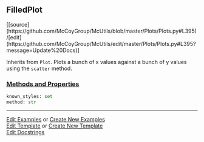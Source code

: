 ## <a id="McUtils.Plots.Plots.FilledPlot">FilledPlot</a> 
<div class="docs-source-link" markdown="1">
[[source](https://github.com/McCoyGroup/McUtils/blob/master/Plots/Plots.py#L395)/[edit](https://github.com/McCoyGroup/McUtils/edit/master/Plots/Plots.py#L395?message=Update%20Docs)]
</div>

Inherits from `Plot`.
Plots a bunch of x values against a bunch of y values using the `scatter` method.

<div class="collapsible-section">
 <div class="collapsible-section collapsible-section-header" markdown="1">
 
### <a class="collapse-link" data-toggle="collapse" href="#methods">Methods and Properties</a> <a class="float-right" data-toggle="collapse" href="#methods"><i class="fa fa-chevron-down"></i></a>

 </div>
 <div class="collapsible-section collapsible-section-body collapse" id="methods" markdown="1">

```python
known_styles: set
method: str
```


 </div>
</div>




___

[Edit Examples](https://github.com/McCoyGroup/McUtils/edit/gh-pages/ci/examples/McUtils/Plots/Plots/FilledPlot.md) or 
[Create New Examples](https://github.com/McCoyGroup/McUtils/new/gh-pages/?filename=ci/examples/McUtils/Plots/Plots/FilledPlot.md) <br/>
[Edit Template](https://github.com/McCoyGroup/McUtils/edit/gh-pages/ci/docs/McUtils/Plots/Plots/FilledPlot.md) or 
[Create New Template](https://github.com/McCoyGroup/McUtils/new/gh-pages/?filename=ci/docs/templates/McUtils/Plots/Plots/FilledPlot.md) <br/>
[Edit Docstrings](https://github.com/McCoyGroup/McUtils/edit/master/Plots/Plots.py#L395?message=Update%20Docs)